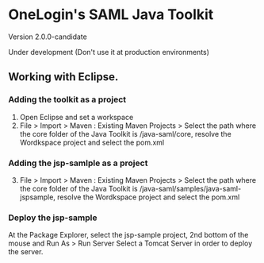 # OneLogin's SAML Java Toolkit

Version 2.0.0-candidate

Under development (Don't use it at production environments)


## Working with Eclipse.

### Adding the toolkit as a project

1. Open Eclipse and set a workspace
2. File > Import > Maven : Existing Maven Projects > Select the path where the core folder of the Java Toolkit is  <path>/java-saml/core, resolve the Wordkspace project and select the pom.xml

### Adding the jsp-samlple as a project

3. File > Import > Maven : Existing Maven Projects > Select the path where the core folder of the Java Toolkit is  <path>/java-saml/samples/java-saml-jspsample, resolve the Wordkspace project and select the pom.xml

### Deploy the jsp-sample

At the Package Explorer, select the jsp-sample project, 2nd bottom of the mouse and Run As > Run Server
Select a Tomcat Server in order to deploy the server.


